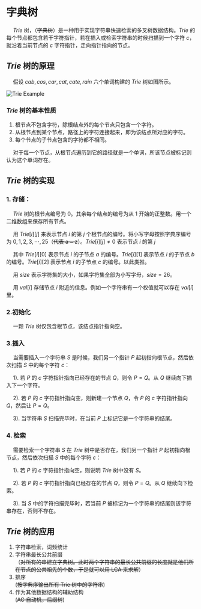 # 字典树

&emsp; $Trie$ 树，（~~字典树~~）是一种用于实现字符串快速检索的多叉树数据结构。$Trie$ 的每个节点都包含若干字符指针，若在插入或检索字符串的时候扫描到一个字符 $c$，就沿着当前节点的 $c$ 字符指针，走向指针指向的节点。

## $Trie$ 树的原理

&emsp; 假设 $cab, cos, car, cat, cate, rain$ 六个单词构建的 $Trie$ 树如图所示。

![Trie Example](../../cpp/practice/2021SummerVacation/August2021/20210802/TrieEg.png)

### $Trie$ 树的基本性质
1. 根节点不包含字符，除根结点外的每个节点只包含一个字符。
2. 从根节点到某个节点，路径上的字符连接起来，即为该结点所对应的字符。
3. 每个节点的子节点包含的字符都不相同。

&emsp; 对于每一个节点，从根节点遍历到它的路径就是一个单词，所该节点被标记则认为这个单词存在。

## $Trie$ 树的实现
### 1. 存储：
&emsp; $Trie$ 树的根节点编号为 $0$。其余每个结点的编号为从 $1$ 开始的正整数。用一个二维数组来保存所有节点。

&emsp; 用 $Trie[i][j]$ 来表示节点 $i$ 的第 $j$ 个根节点的编号。将小写字母按照字典序编号为 $0, 1, 2, 3, \cdots, 25$（~~代表 a ~ z~~）。$Trie[i][j] \neq 0$ 表示节点 $i$ 的第 $j$ 

&emsp; 其中 $Trie[i][0]$ 表示节点 $i$ 的子节点 $a$ 的编号。$Trie[i][1]$ 表示节点 $i$ 的子节点 $b$ 的编号。$Trie[i][2]$ 表示节点 $i$ 的子节点 $c$ 的编号。以此类推。

&emsp; 用 $size$ 表示字符集的大小，如果字符集全部为小写字母，$size = 26$。

&emsp; 用 $val[i]$ 存储节点 $i$ 附近的信息。例如一个字符串有一个权值就可以存在 $val[i]$ 里。

### 2.初始化
&emsp; 一颗 $Trie$ 树仅包含根节点，该结点指针指向空。

### 3.插入
&emsp; 当需要插入一个字符串 $S$ 是时候，我们另一个指针 $P$ 起初指向根节点，然后依次扫描 $S$ 中的每个字符 $c$：

&emsp; 1). 若 $P$ 的 $c$ 字符指针指向已经存在的节点 $Q$，则令 $P = Q$。从 $Q$ 继续向下插入下一个字符。

&emsp; 2). 若 $P$ 的 $c$ 字符指针指向空，则新建一个节点 $Q$，令 $P$ 的 $c$ 字符指针指向 $Q$，然后让 $P = Q$。

&emsp; 3). 当字符串 $S$ 扫描完毕时，在当前 $P$ 上标记它是一个字符串的结尾。

### 4. 检索
&emsp;  需要检索一个字符串 $S$ 在 $Trie$ 树中是否存在，我们另一个指针 $P$ 起初指向根节点，然后依次扫描 $S$ 中的每个字符 $c$：

&emsp; 1). 若 $P$ 的 $c$ 字符指针指向空，则说明 $Trie$ 树中没有 $S$。

&emsp; 2). 若 $P$ 的 $c$ 字符指针指向已经存在的节点 $Q$，则令 $P = Q$。从 $Q$ 继续向下检索。

&emsp; 3). 当 $S$ 中的字符扫描完毕时，若当前 $P$ 被标记为一个字符串的结尾则该字符串存在，否则不存在。

## $Trie$ 树的应用

1. 字符串检索，词频统计<br>
2. 字符串最长公共前缀<br>
   （~~对所有的串建立字典树。此时两个字符串的最长公共前缀的长度就是他们所在节点的公共祖先的个数，于是就可以用 LCA 来求解~~）
3. 排序<br>
    (~~按字典序输出所有 Trie 树中的字符串~~)
4. 作为其他数据结构的辅助结构<br>
    (~~AC 自动机，后缀树~~)


